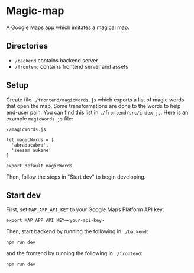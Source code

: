 # Magic-map
A Google Maps app which imitates a magical map.

## Directories
 - `/backend` contains backend server
 - `/frontend` contains frontend server and assets

## Setup
Create file `./frontend/magicWords.js` which exports a list of magic words that open the map. Some transformations are done to the words to help end-user pain. You can find this list in `./frontend/src/index.js`. Here is an example `magicWords.js` file:
```
//magicWords.js

let magicWords = [
  'abradacabra',
  'seesam aukene'
]

export default magicWords
```

Then, follow the steps in "Start dev" to begin developing.

## Start dev
First, set `MAP_APP_API_KEY` to your Google Maps Platform API key:
```
export MAP_APP_API_KEY=<your-api-key>
```

Then, start backend by running the following in `./backend`:
```
npm run dev
```

and the frontend by running the following in `./frontend`:
```
npm run dev
```

